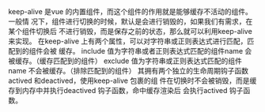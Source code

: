 keep-alive 是vue 的内置组件，而这个组件的作用就是能够缓存不活动的组件。一般情
况下，组件进行切换的时候，默认是会进行销毁的，如果我们有需求，在某个组件切换后
不进行销毁，而是保存之前的状态，那么就可以利用keep-alive 来实现。
在keep-alive 上有两个属性，可以对字符串或正则表达式进行匹配，匹配到的组件会被
缓存。
include 值为字符串或者正则表达式匹配的组件name 会被缓存。（缓存匹配到的组件）
exclude 值为字符串或正则表达式匹配的组件name 不会被缓存。（排除匹配到的组件）
其拥有两个独立的生命周期钩子函数actived 和deactived，使用keep-alive 包裹的组
件在切换时不会被销毁，而是缓存到内存中并执行deactived 钩子函数，命中缓存渲染后
会执行actived 钩子函数。
